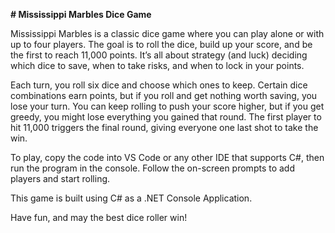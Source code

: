 **# Mississippi Marbles Dice Game**

Mississippi Marbles is a classic dice game where you can play alone or with up to four players. The goal is to roll the dice, build up your score, and be the first to reach 11,000 points. It’s all about strategy (and luck) deciding which dice to save, when to take risks, and when to lock in your points.

Each turn, you roll six dice and choose which ones to keep. Certain dice combinations earn points, but if you roll and get nothing worth saving, you lose your turn. You can keep rolling to push your score higher, but if you get greedy, you might lose everything you gained that round. The first player to hit 11,000 triggers the final round, giving everyone one last shot to take the win.

To play, copy the code into VS Code or any other IDE that supports C#, then run the program in the console. Follow the on-screen prompts to add players and start rolling.

This game is built using C# as a .NET Console Application.

Have fun, and may the best dice roller win!







